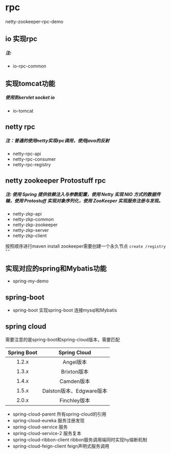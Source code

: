 # rpc
netty-zookeeper-rpc-demo

## io 实现rpc
##### 注: 
- io-rpc-common

## 实现tomcat功能
##### 使用到servlet socket io
- io-tomcat 

## netty rpc  
##### 注：普通的使用netty实现rpc调用，使用java的反射

- netty-rpc-api
- netty-rpc-consumer
- netty-rpc-registry


## netty zookeeper Protostuff rpc
##### 注: 使用 Spring 提供依赖注入与参数配置，使用 Netty 实现 NIO 方式的数据传输，使用 Protostuff 实现对象序列化，使用 ZooKeeper 实现服务注册与发现。
- netty-zkp-api
- netty-zkp-common
- netty-zkp-zookeeper
- netty-zkp-server
- netty-zkp-client

按照顺序进行maven install
zookeeper需要创建一个永久节点 `create /registry ""`

## 实现对应的spring和Mybatis功能

- spring-my-demo 

## spring-boot
- spring-boot 实现spring-boot 连接mysql和Mybatis

## spring cloud

需要注意的是spring-boot和spring-cloud版本，需要匹配


|Spring Boot | Spring Cloud |
|:--:|:--:|
|1.2.x	|Angel版本|
|1.3.x	|Brixton版本|
|1.4.x	|Camden版本|
|1.5.x	|Dalston版本、Edgware版本|
|2.0.x	|Finchley版本|

- spring-cloud-parent 所有spring-cloud的引用
- spring-cloud-eureka 服务注册发现
- spring-cloud-service 服务
- spring-cloud-service-2 服务复本
- spring-cloud-ribbon-client ribbon服务调用端同时实现hy熔断机制
- spring-cloud-feign-client feign声明式服务调用